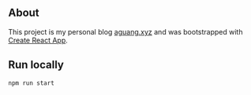 ## About

This project is my personal blog [aguang.xyz](http://aguang.xyz/) and was bootstrapped with [Create React App](https://github.com/facebook/create-react-app).

## Run locally

```bash
npm run start
```
